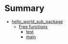 # Summary

- [hello_world_sub_package](./hello_world_sub_package.md)
  - [Free functions](./hello_world_sub_package-free_functions.md)
      - [test](./hello_world_sub_package-test.md)
      - [main](./hello_world_sub_package-main.md)
